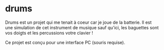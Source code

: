 # drums

Drums est un projet qui me tenait à coeur car je joue de la batterie. 
Il est une simulation de cet instrument de musique sauf qu'ici, les baguettes sont vos doigts et les percussions votre clavier !

Ce projet est conçu pour une interface PC (souris requise).
